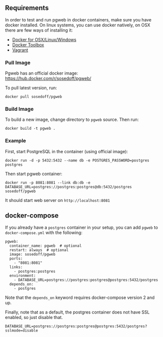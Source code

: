 ## Requirements

In order to test and run pgweb in docker containers, make sure
you have docker installed. On linux systems, you can use docker
natively, on OSX there are few ways of installing it:

- [Docker for OSX/Linux/Windows](https://www.docker.com/products/docker)
- [Docker Toolbox](https://www.docker.com/products/docker-toolbox)
- [Vagrant](https://www.vagrantup.com/)

### Pull Image

Pgweb has an official docker image: https://hub.docker.com/r/sosedoff/pgweb/

To pull latest version, run:

```
docker pull sosedoff/pgweb
```

### Build Image

To build a new image, change directory to `pgweb` source. Then run:

```
docker build -t pgweb .
```

### Example

First, start PostgreSQL in the container (using official image):

```
docker run -d -p 5432:5432 --name db -e POSTGRES_PASSWORD=postgres postgres
```

Then start pgweb container:

```
docker run -p 8081:8081 --link db:db -e DATABASE_URL=postgres://postgres:postgres@db:5432/postgres sosedoff/pgweb
```

It should start web server on `http://localhost:8081`

## docker-compose

If you already have a `postgres` container in your setup, you can add `pgweb` to `docker-compose.yml` with the following: 
```
pgweb:
  container_name: pgweb  # optional
  restart: always  # optional
  image: sosedoff/pgweb
  ports: 
    - "8081:8081" 
  links: 
    - postgres:postgres
  environment:
    - DATABASE_URL=postgres://postgres:postgres@postgres:5432/postgres
  depends_on:
    - postgres
```
Note that the `depends_on` keyword requires docker-compose version 2 and up. 

Finally, note that as a default, the postgres container does not have SSL enabled, so just disable that.
```
DATABASE_URL=postgres://postgres:postgres@postgres:5432/postgres?sslmode=disable
```